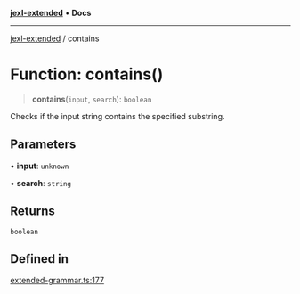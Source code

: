 [**jexl-extended**](../README.md) • **Docs**

***

[jexl-extended](../globals.md) / contains

# Function: contains()

> **contains**(`input`, `search`): `boolean`

Checks if the input string contains the specified substring.

## Parameters

• **input**: `unknown`

• **search**: `string`

## Returns

`boolean`

## Defined in

[extended-grammar.ts:177](https://github.com/nikoraes/jexl-extended/blob/6615aed6c8a07c2ecf0502c413d5c565a91b5f13/src/extended-grammar.ts#L177)

